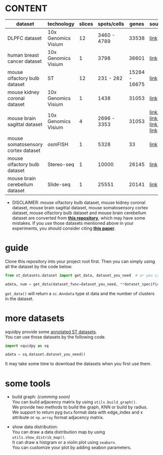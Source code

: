 # CONTENT 

| **dataset**                        | **technology**      | **slices** | **spots/cells** | **genes**     | **source**                                                                                                                                                                                                                                                                                                                                                                                                                                                                                       |
|------------------------------------|---------------------|------------|-----------------|---------------|--------------------------------------------------------------------------------------------------------------------------------------------------------------------------------------------------------------------------------------------------------------------------------------------------------------------------------------------------------------------------------------------------------------------------------------------------------------------------------------------------|
| DLPFC dataset                      | 10x Genomics Visium | 12         | 3460 - 4789     | 33538         | [link](https://doi.org/10.1038/s41593-020-00787-0)                                                                                                                                                                                                                                                                                                                                                                                                                                               |
| human breast cancer dataset        | 10x Genomics Visium | 1          | 3798            | 36601         | [link](https://support.10xgenomics.com/spatial-gene-expression/datasets/1.1.0/V1_Breast_Cancer_Block_A_Section_1 )                                                                                                                                                                                                                                                                                                                                                                               |
| mouse olfactory bulb dataset       | ST                  | 12         | 231 - 282       | 15284 - 16675 | [link](https://www.science.org/doi/10.1126/science.aaf2403)                                                                                                                                                                                                                                                                                                                                                                                                                                      |
| mouse kidney coronal dataset       | 10x Genomics Visium | 1          | 1438            | 31053         | [link](https://www.10xgenomics.com/resources/datasets/mouse-kidney-section-coronal-1-standard-1-1-0)                                                                                                                                                                                                                                                                                                                                                                                             |
| mouse brain sagittal dataset       | 10x Genomics Visium | 4          | 2696 - 3353     | 31053         | [link](https://www.10xgenomics.com/resources/datasets/mouse-brain-serial-section-1-sagittal-anterior-1-standard-1-1-0), [link](https://www.10xgenomics.com/resources/datasets/mouse-brain-serial-section-1-sagittal-posterior-1-standard-1-1-0), [link](https://www.10xgenomics.com/resources/datasets/mouse-brain-serial-section-2-sagittal-anterior-1-standard-1-1-0), [link](https://www.10xgenomics.com/resources/datasets/mouse-brain-serial-section-2-sagittal-posterior-1-standard-1-1-0) |
| mouse somatosensory cortex dataset | osmFISH             | 1          | 5328            | 33            | [link](https://doi.org/10.1038/s41592-018-0175-z)                                                                                                                                                                                                                                                                                                                                                                                                                                                |
| mouse olfactory bulb dataset       | Stereo-seq          | 1          | 10000           | 26145         | [link](https://doi.org/10.1016/j.cell.2022.04.003)                                                                                                                                                                                                                                                                                                                                                                                                                                               |
| mouse brain cerebellum dataset     | Slide-seq           | 1          | 25551           | 20141         | [link](https://www.science.org/doi/10.1126/science.aaw1219)                                                                                                                                                                                                                                                                                                                                                                                                                                      |



- DISCLAIMER: mouse olfactory bulb dataset, mouse kidney coronal dataset, mouse brain sagittal dataset, mouse somatosensory cortex dataset, mouse olfactory bulb dataset and mouse brain cerebellum dataset are converted from [**this repository**](https://github.com/acheng416/Benchmark-CTCM-ST.git), which may have some mistakes. If you use those datasets mentioned above in your experiments, you should consider citing [**this paper**](https://academic.oup.com/bib/article/doi/10.1093/bib/bbac475/6835380).


# guide
Clone this repository into your project root first.
Then you can simply using all the dataset by the code below.

``` python
from st_datasets.dataset import get_data, dataset_you_need  # or you can use * to import all

adata, num = get_data(dataset_func=dataset_you_need, **dataset_specific_args)
```
`get_data()` will return a `sc.Anndata` type st data and the number of clusters in the dataset. 

# more datasets
squidpy provide some [annotated ST datasets](https://squidpy.readthedocs.io/en/stable/api.html#module-squidpy.datasets).  
You can use those datasets by the following code.

``` python
import squidpy as sq

adata = sq.dataset.dataset_you_need()
```
It may take some time to download the datasets when you first use them.

# some tools
- build graph: *(comming soon)*  
You can build adjacency matrix by using `utils.build_graph()`.  
We provide two methods to build the graph, KNN or build by radius.  
We support to return pyg `Data` format data with edge_index and x attribute or `np.array` format adjacency matrix.  

- show data distribution:  
You can draw a data distribution map by using `utils.show_distrib_map()`.  
It can draw a histgram or a violin plot using `seaborn`.  
You can customize your plot by adding seabon parameters.
